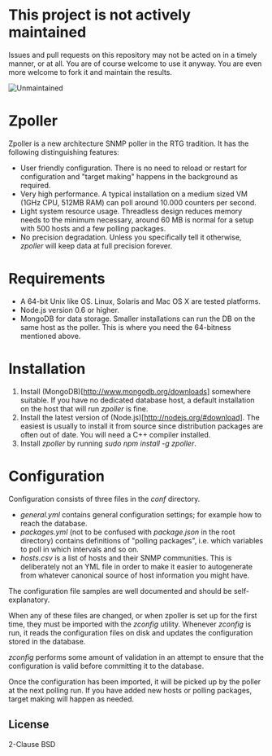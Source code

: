 # This project is not actively maintained

Issues and pull requests on this repository may not be acted on in a timely
manner, or at all.  You are of course welcome to use it anyway. You are even
more welcome to fork it and maintain the results.

![Unmaintained](https://nym.se/img/unmaintained.jpg)

# Zpoller

Zpoller is a new architecture SNMP poller in the RTG tradition. It has the
following distinguishing features:

* User friendly configuration. There is no need to reload or restart for
  configuration and "target making" happens in the background as required.
* Very high performance. A typical installation on a medium sized VM (1GHz CPU,
  512MB RAM) can poll around 10.000 counters per second. 
* Light system resource usage. Threadless design reduces memory needs to the
  minimum necessary, around 60 MB is normal for a setup with 500 hosts and a
  few polling packages.
* No precision degradation. Unless you specifically tell it otherwise,
  *zpoller* will keep data at full precision forever.

# Requirements

* A 64-bit Unix like OS. Linux, Solaris and Mac OS X are tested platforms.
* Node.js version 0.6 or higher.
* MongoDB for data storage. Smaller installations can run the DB on the same
  host as the poller. This is where you need the 64-bitness mentioned above.

# Installation

1. Install (MongoDB)[http://www.mongodb.org/downloads] somewhere suitable. If
   you have no dedicated database host, a default installation on the host that
   will run *zpoller* is fine.
2. Install the latest version of (Node.js)[http://nodejs.org/#download]. The
   easiest is usually to install it from source since distribution packages are
   often out of date. You will need a C++ compiler installed.
3. Install *zpoller* by running *sudo npm install -g zpoller*. 

# Configuration

Configuration consists of three files in the *conf* directory. 

* *general.yml* contains general configuration settings; for example how to
  reach the database.
* *packages.yml* (not to be confused with *package.json* in the root directory)
  contains definitions of "polling packages", i.e. which variables to poll in
  which intervals and so on.
* *hosts.csv* is a list of hosts and their SNMP communities. This is
  deliberately not an YML file in order to make it easier to autogenerate from
  whatever canonical source of host information you might have.

The configuration file samples are well documented and should be
self-explanatory.

When any of these files are changed, or when zpoller is set up for the first
time, they must be imported with the *zconfig* utility. Whenever *zconfig* is
run, it reads the configuration files on disk and updates the configuration
stored in the database.

*zconfig* performs some amount of validation in an attempt to ensure that the
configuration is valid before committing it to the database.

Once the configuration has been imported, it will be picked up by the poller at
the next polling run. If you have added new hosts or polling packages, target
making will happen as needed.

License
-------

2-Clause BSD

